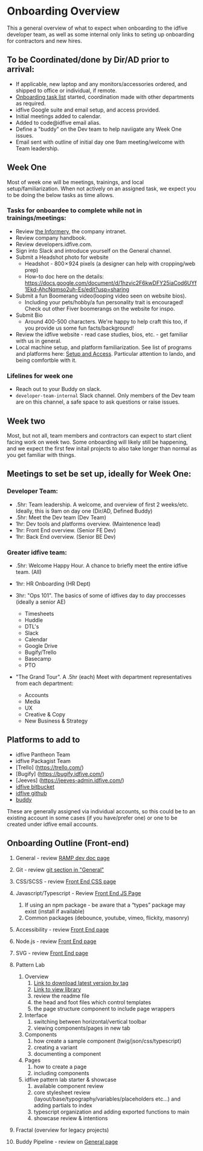 # Onboarding Overview

This a general overview of what to expect when onboarding to the idfive developer team, as well as some internal only links to seting up onboarding for contractors and new hires.

## To be Coordinated/done by Dir/AD prior to arrival:

- If applicable, new laptop and any monitors/accessories ordered, and shipped to office or individual, if remote.
- [Onboarding task list](https://docs.google.com/spreadsheets/d/1WS8v-DOgwvBlTQk7fJz7gUIyLUuGRfQnip0H3a3_pB0/edit#gid=1797500887) started, coordination made with other departments as required.
- idfive Google suite and email setup, and access provided.
- Initial meetings added to calendar.
- Added to code@idfive email alias.
- Define a "buddy" on the Dev team to help naviigate any Week One issues.
- Email sent with outline of initial day one 9am meeting/welcome with Team leadership.

## Week One

Most of week one will be meetings, trainings, and local setup/familiarization. When not actively on an assigned task, we expect you to be doing the below tasks as time allows.

### Tasks for onboardee to complete while not in trainings/meetings:

- Review [the Informery](https://sites.google.com/idfive.com/informery/home), the company intranet.
- Review company handbook.
- Review developers.idfive.com.
- Sign into Slack and introduce yourself on the General channel.
- Submit a Headshot photo for website
  - Headshot - 800 × 924 pixels (a designer can help with cropping/web prep)
  - How-to doc here on the details: https://docs.google.com/document/d/1hzvic2F6kwDFY25iaCod6UYf1Ekd-AhcNqmso2uh-Es/edit?usp=sharing
- Submit a fun Boomerang video(looping video seen on website bios).
  - Including your pets/hobby/a fun personality trait is encouraged! Check out other Fiver boomerangs on the website for inspo.
- Submit Bio
  - Around 400-500 characters. We're happy to help craft this too, if you provide us some fun facts/background!
- Review the idfive website - read case studies, bios, etc. - get familiar with us in general.
- Local machine setup, and platform familiarization. See list of programs and platforms here: [Setup and Access](general/onboarding/local_setup.md). Particular attention to lando, and being comfortble with it.

### Lifelines for week one

- Reach out to your Buddy on slack.
- `developer-team-internal` Slack channel. Only members of the Dev team are on this channel, a safe space to ask questions or raise issues.

## Week two

Most, but not all, team members and contractors can expect to start client facing work on week two. Some onboarding will likely still be happening, and we expect the first few initail projects to also take longer than normal as you get familiar with things.

## Meetings to set be set up, ideally for Week One:

### Developer Team:

- .5hr: Team leadership. A welcome, and overview of first 2 weeks/etc. Ideally, this is 9am on day one (Dir/AD, Defined Buddy)
- .5hr: Meet the Dev team (Dev Team)
- 1hr: Dev tools and platforms overview. (Maintenence lead)
- 1hr: Front End overview. (Senior FE Dev)
- 1hr: Back End overview. (Senior BE Dev)

### Greater idfive team:

- .5hr: Welcome Happy Hour. A chance to briefly meet the entire idfive team. (All)
- 1hr: HR Onboarding (HR Dept)
- 3hr: "Ops 101". The basics of some of idfives day to day proccesses (ideally a senior AE)

  - Timesheets
  - Huddle
  - DTL's
  - Slack
  - Calendar
  - Google Drive
  - Bugify/Trello
  - Basecamp
  - PTO

- "The Grand Tour". A .5hr (each) Meet with department representatives from each department:

  - Accounts
  - Media
  - UX
  - Creative & Copy
  - New Business & Strategy

## Platforms to add to

- idfive Pantheon Team
- idfive Packagist Team
- [Trello] (https://trello.com/)
- [Bugify] (https://bugify.idfive.com/)
- [Jeeves] (https://jeeves-admin.idfive.com/)
- [idfive bitbucket](https://bitbucket.org/)
- [idfive github](https://github.com/idfive)
- [buddy](https://app.buddy.works/idfive)

These are generally assigned via individual accounts, so this could be to an existing account in some cases (if you have/prefer one) or one to be created under idfive email accounts.

## Onboarding Outline (Front-end)

1. General - review [RAMP dev doc page](/front-end/ramp)
2. Git - review [git section in "General"](/general/git/standards)
3. CSS/SCSS - review [Front End CSS page](front-end/css)
4. Javascript/Typescript - Review [Front End JS Page](/front-end/js)
   1. If using an npm package - be aware that a “types” package may exist (install if available)
   2. Common packages (debounce, youtube, vimeo, flickity, masonry)
5. Accessibility - review [Front End page](/front-end/accessibility)
6. Node.js - review [Front End page](/front-end/node)
7. SVG - review [Front End page](/front-end/svg)

8. Pattern Lab

   1. Overview
      1. [Link to download latest version by tag](https://bitbucket.org/idfivellc/idfive-pattern-lab-starter/downloads/?tab=tags)
      2. [Link to view library](https://staging2.idfive.com/idfive-pattern-lab-starter/public/?p=pages-welcome)
      3. review the readme file
      4. the head and foot files which control templates
      5. the page structure component to include page wrappers
   2. Interface
      1. switching between horizontal/vertical toolbar
      2. viewing components/pages in new tab
   3. Components
      1. how create a sample component (twig/json/css/typescript)
      2. creating a variant
      3. documenting a component
   4. Pages
      1. how to create a page
      2. including components
   5. idfive pattern lab starter & showcase
      1. available component review
      2. core stylesheet review (layout/base/typography/variables/placeholders etc…) and adding partials to index
      3. typescript organization and adding exported functions to main
      4. showcase review & intentions

9. Fractal (overview for legacy projects)
10. Buddy Pipeline - review on [General page](/general/documentation/buddy-pipeline)
